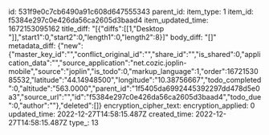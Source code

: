 id: 531f9e0c7cb6490a91c608d647555343
parent_id: 
item_type: 1
item_id: f5384e297c0e426da56ca2605d3baad4
item_updated_time: 1672153095162
title_diff: "[{\"diffs\":[[1,\"Desktop \"]],\"start1\":0,\"start2\":0,\"length1\":0,\"length2\":8}]"
body_diff: "[]"
metadata_diff: {"new":{"master_key_id":"","conflict_original_id":"","share_id":"","is_shared":0,"application_data":"","source_application":"net.cozic.joplin-mobile","source":"joplin","is_todo":0,"markup_language":1,"order":1672153085532,"latitude":"44.14948500","longitude":"10.38756667","todo_completed":0,"altitude":"563.0000","parent_id":"1f5405da6992445392297dd478d5e0a3","source_url":"","id":"f5384e297c0e426da56ca2605d3baad4","todo_due":0,"author":""},"deleted":[]}
encryption_cipher_text: 
encryption_applied: 0
updated_time: 2022-12-27T14:58:15.487Z
created_time: 2022-12-27T14:58:15.487Z
type_: 13